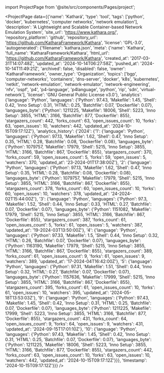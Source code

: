 
import ProjectPage from '@site/src/components/Pages/project';

<ProjectPage
    data={{'name': 'Kathará', 'type': 'tool', 'tags': ['python', 'docker', 'kubernetes', 'computer networks', 'network emulation'], 'description': 'A Lightweight and Scalable Container-based Network Emulation System', 'site_url': 'https://www.kathara.org/', 'repository_platform': 'github', 'repository_url': 'https://github.com/KatharaFramework/Kathara', 'license': 'GPL-3.0', 'autogenerated': {'filename': 'kathara.json', 'meta': {'name': 'Kathara', 'full_name': 'KatharaFramework/Kathara', 'html_url': 'https://github.com/KatharaFramework/Kathara', 'created_at': '2017-03-31T14:07:48Z', 'updated_at': '2024-10-14T06:27:58Z', 'pushed_at': '2024-10-14T11:49:21Z', 'archived': false, 'disabled': false, 'owner': 'KatharaFramework', 'owner_type': 'Organization', 'topics': ['bgp', 'computer-networks', 'containers', 'dns-server', 'docker', 'k8s', 'kubernetes', 'netkit', 'network-emulation', 'network-emulator', 'network-engineering', 'nfv', 'ospf', 'p4', 'p4-language', 'p4language', 'python', 'rip', 'sdn', 'virtual-network'], 'license': 'GNU General Public License v3.0'}, 'analytics': {'language': 'Python', 'languages': {'Python': 97.43, 'Makefile': 1.45, 'Shell': 0.42, 'Inno Setup': 0.31, 'HTML': 0.25, 'Batchfile': 0.07, 'Dockerfile': 0.07}, 'languages_byte': {'Python': 1211225, 'Makefile': 18006, 'Shell': 5223, 'Inno Setup': 3855, 'HTML': 3166, 'Batchfile': 877, 'Dockerfile': 855}, 'stargazers_count': 442, 'forks_count': 63, 'open_issues_count': 10, 'forks': 63, 'open_issues': 10, 'watchers': 442, 'updated_at': '2024-10-15T09:17:12Z'}, 'analytics_history': {'2024': {'1': {'language': 'Python', 'languages': {'Python': 97.13, 'Makefile': 1.62, 'Shell': 0.47, 'Inno Setup': 0.35, 'HTML': 0.28, 'Batchfile': 0.08, 'Dockerfile': 0.08}, 'languages_byte': {'Python': 1079757, 'Makefile': 17979, 'Shell': 5215, 'Inno Setup': 3855, 'HTML': 3166, 'Batchfile': 867, 'Dockerfile': 855}, 'stargazers_count': 370, 'forks_count': 59, 'open_issues_count': 5, 'forks': 59, 'open_issues': 5, 'watchers': 370, 'updated_at': '23-2024-01T17:38:00Z'}, '2': {'language': 'Python', 'languages': {'Python': 97.13, 'Makefile': 1.62, 'Shell': 0.47, 'Inno Setup': 0.35, 'HTML': 0.28, 'Batchfile': 0.08, 'Dockerfile': 0.08}, 'languages_byte': {'Python': 1079757, 'Makefile': 17979, 'Shell': 5215, 'Inno Setup': 3855, 'HTML': 3166, 'Batchfile': 867, 'Dockerfile': 855}, 'stargazers_count': 378, 'forks_count': 60, 'open_issues_count': 10, 'forks': 60, 'open_issues': 10, 'watchers': 378, 'updated_at': '24-2024-02T15:44:00Z'}, '3': {'language': 'Python', 'languages': {'Python': 97.3, 'Makefile': 1.52, 'Shell': 0.44, 'Inno Setup': 0.33, 'HTML': 0.27, 'Batchfile': 0.07, 'Dockerfile': 0.07}, 'languages_byte': {'Python': 1151082, 'Makefile': 17979, 'Shell': 5215, 'Inno Setup': 3855, 'HTML': 3166, 'Batchfile': 867, 'Dockerfile': 855}, 'stargazers_count': 387, 'forks_count': 61, 'open_issues_count': 5, 'forks': 61, 'open_issues': 5, 'watchers': 387, 'updated_at': '19-2024-03T13:50:00Z'}, '4': {'language': 'Python', 'languages': {'Python': 97.33, 'Makefile': 1.5, 'Shell': 0.44, 'Inno Setup': 0.32, 'HTML': 0.26, 'Batchfile': 0.07, 'Dockerfile': 0.07}, 'languages_byte': {'Python': 1163190, 'Makefile': 17979, 'Shell': 5215, 'Inno Setup': 3855, 'HTML': 3166, 'Batchfile': 867, 'Dockerfile': 855}, 'stargazers_count': 389, 'forks_count': 61, 'open_issues_count': 9, 'forks': 61, 'open_issues': 9, 'watchers': 389, 'updated_at': '17-2024-04T16:42:00Z'}, '5': {'language': 'Python', 'languages': {'Python': 97.31, 'Makefile': 1.51, 'Shell': 0.44, 'Inno Setup': 0.32, 'HTML': 0.27, 'Batchfile': 0.07, 'Dockerfile': 0.07}, 'languages_byte': {'Python': 1157636, 'Makefile': 17999, 'Shell': 5215, 'Inno Setup': 3855, 'HTML': 3166, 'Batchfile': 867, 'Dockerfile': 855}, 'stargazers_count': 395, 'forks_count': 61, 'open_issues_count': 10, 'forks': 61, 'open_issues': 10, 'watchers': 395, 'updated_at': '2024-05-18T13:53:03Z'}, '9': {'language': 'Python', 'languages': {'Python': 97.43, 'Makefile': 1.45, 'Shell': 0.42, 'Inno Setup': 0.31, 'HTML': 0.25, 'Batchfile': 0.07, 'Dockerfile': 0.07}, 'languages_byte': {'Python': 1211225, 'Makefile': 17999, 'Shell': 5223, 'Inno Setup': 3855, 'HTML': 3166, 'Batchfile': 877, 'Dockerfile': 855}, 'stargazers_count': 431, 'forks_count': 64, 'open_issues_count': 9, 'forks': 64, 'open_issues': 9, 'watchers': 431, 'updated_at': '2024-09-15T17:01:10Z'}, '10': {'language': 'Python', 'languages': {'Python': 97.43, 'Makefile': 1.45, 'Shell': 0.42, 'Inno Setup': 0.31, 'HTML': 0.25, 'Batchfile': 0.07, 'Dockerfile': 0.07}, 'languages_byte': {'Python': 1211225, 'Makefile': 18006, 'Shell': 5223, 'Inno Setup': 3855, 'HTML': 3166, 'Batchfile': 877, 'Dockerfile': 855}, 'stargazers_count': 442, 'forks_count': 63, 'open_issues_count': 10, 'forks': 63, 'open_issues': 10, 'watchers': 442, 'updated_at': '2024-10-15T09:17:12Z'}}}, 'timestamp': '2024-10-15T09:17:12Z'}}}
/>
